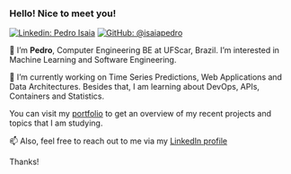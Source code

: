### Hello! Nice to meet you!
[![Linkedin: Pedro Isaia](https://img.shields.io/badge/-LinkedIn-blue?style=flat-square&logo=Linkedin&logoColor=white&link=https://www.linkedin.com/in/isaiapedro/)](https://www.linkedin.com/in/isaiapedro/)
[![GitHub: @isaiapedro](https://img.shields.io/github/followers/isaiapedro?label=follow&style=social)](https://github.com/isaiapedro)

👋 I’m **Pedro**, Computer Engineering BE at UFScar, Brazil. I’m interested in Machine Learning and Software Engineering.

🔭 I’m currently working on Time Series Predictions, Web Applications and Data Architectures. Besides that, I am learning about DevOps, APIs, Containers and Statistics. 

You can visit my [portfolio](https://github.com/isaiapedro/Portfolio-Website) to get an overview of my recent projects and topics that I am studying.

📫 Also, feel free to reach out to me via my [LinkedIn profile](https://www.linkedin.com/in/isaiapedro/)

Thanks!

<!---
isaiapedro/isaiapedro is a ✨ special ✨ repository because its `README.md` (this file) appears on your GitHub profile.
You can click the Preview link to take a look at your changes.
--->

